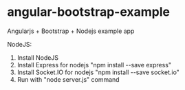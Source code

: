 # angular-bootstrap-example

Angularjs + Bootstrap + Nodejs example app

NodeJS:
1) Install NodeJS
2) Install Express for nodejs "npm install --save express"
3) Install Socket.IO for nodejs "npm install --save socket.io"
4) Run with "node server.js" command